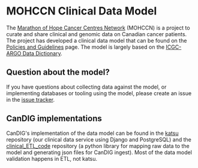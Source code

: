 # MOHCCN Clinical Data Model

The [Marathon of Hope Cancer Centres Network](https://www.marathonofhopecancercentres.ca/) (MOHCCN) is a project to curate and share clinical and genomic data on Canadian cancer patients. The project has developed a clinical data model that can be found on the [Policies and Guidelines](https://www.marathonofhopecancercentres.ca/researcher-hub/policies-and-guidelines) page. The model is largely based on the [ICGC-ARGO Data Dictionary](https://docs.icgc-argo.org/dictionary). 

## Question about the model?

If you have questions about collecting data against the model, or implementing databases or tooling using the model, please create an issue in the [issue tracker](https://github.com/CanDIG/MOHCCN_clinical_data_model/issues). 

## CanDIG implementations

CanDIG's implementation of the data model can be found in the [katsu](https://github.com/CanDIG/katsu) repository (our clinical data service using Django and PostgreSQL) and the [clinical_ETL_code](https://github.com/CanDIG/clinical_ETL_code) repository (a python library for mapping raw data to the model and generating json files for CanDIG ingest). Most of the data model validation happens in ETL, not katsu. 



